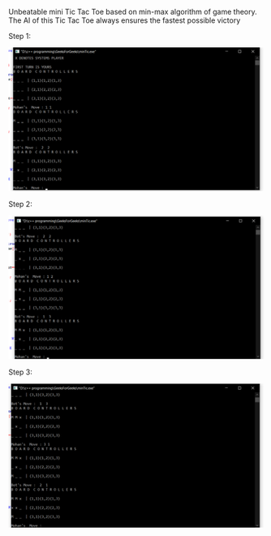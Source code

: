 Unbeatable mini Tic Tac Toe based on min-max algorithm of game theory. The AI of this Tic Tac Toe always ensures the fastest possible victory


Step 1:


![image](Display1.png)


Step 2:


![image](Display2.png)



Step 3:


![image](Display3.png)
